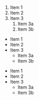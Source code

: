 1. Item 1
2. Item 2
3. Item 3
   1. Item 3a
   2. Item 3b

* Item 1
* Item 2
* Item 3
   * Item 3a
   * Item 3b

- Item 1
- Item 2
- Item 3
   - Item 3a
   - Item 3b
